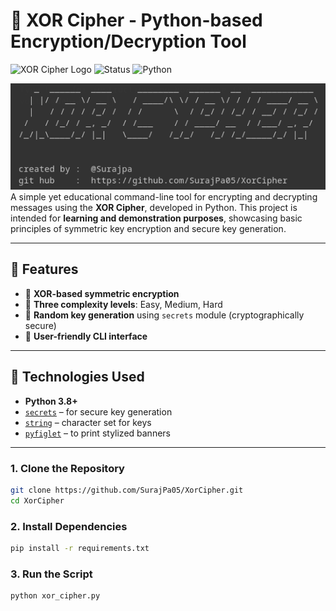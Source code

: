 # 🔐 XOR Cipher - Python-based Encryption/Decryption Tool

![XOR Cipher Logo](https://img.shields.io/badge/Encryption-XOR-blueviolet) ![Status](https://img.shields.io/badge/Status-Completed-brightgreen) ![Python](https://img.shields.io/badge/Python-3.8+-blue)

![XOR Cipher Banner](asset/banner.png)
A simple yet educational command-line tool for encrypting and decrypting messages using the **XOR Cipher**, developed in Python. This project is intended for **learning and demonstration purposes**, showcasing basic principles of symmetric key encryption and secure key generation.

---

## 📌 Features

- 🔐 **XOR-based symmetric encryption**
- 🧠 **Three complexity levels**: Easy, Medium, Hard
- 🔑 **Random key generation** using `secrets` module (cryptographically secure)
- 🧪 **User-friendly CLI interface**
---

## 🧰 Technologies Used

- **Python 3.8+**
- [`secrets`](https://docs.python.org/3/library/secrets.html) – for secure key generation
- [`string`](https://docs.python.org/3/library/string.html) – character set for keys
- [`pyfiglet`](https://github.com/pwaller/pyfiglet) – to print stylized banners

---

### 1. Clone the Repository
```bash
git clone https://github.com/SurajPa05/XorCipher.git
cd XorCipher
```
### 2. Install Dependencies
```bash
pip install -r requirements.txt
```
### 3. Run the Script
```bash
python xor_cipher.py
```
